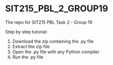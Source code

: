 # SIT215_PBL_2_GROUP19
The repo for SIT215 PBL Task 2 - Group 19

Step by step tutorial:

1) Download the zip containing the .py file
2) Extract the zip file 
3) Open the .py file with any Python compiler
4) Run the .py file
